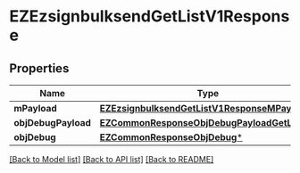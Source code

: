 # EZEzsignbulksendGetListV1Response

## Properties
Name | Type | Description | Notes
------------ | ------------- | ------------- | -------------
**mPayload** | [**EZEzsignbulksendGetListV1ResponseMPayload***](EZEzsignbulksendGetListV1ResponseMPayload.md) |  | 
**objDebugPayload** | [**EZCommonResponseObjDebugPayloadGetList***](EZCommonResponseObjDebugPayloadGetList.md) |  | [optional] 
**objDebug** | [**EZCommonResponseObjDebug***](EZCommonResponseObjDebug.md) |  | [optional] 

[[Back to Model list]](../README.md#documentation-for-models) [[Back to API list]](../README.md#documentation-for-api-endpoints) [[Back to README]](../README.md)


